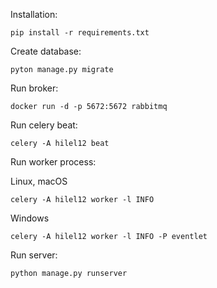 Installation:
```angular2html
pip install -r requirements.txt
```

Create database:
```angular2html
pyton manage.py migrate
```
Run broker:
```angular2html
docker run -d -p 5672:5672 rabbitmq
```
Run celery beat:
```angular2html
celery -A hilel12 beat
```

Run worker process:

Linux, macOS
```angular2html
celery -A hilel12 worker -l INFO
```

Windows
```angular2html
celery -A hilel12 worker -l INFO -P eventlet
```

Run server:
```angular2html
python manage.py runserver
```
